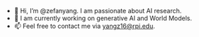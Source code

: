 - 👋 Hi, I’m @zefanyang. I am passionate about AI research.
- 🎯 I am currently working on generative AI and World Models.
- 📫 Feel free to contact me via yangz16@rpi.edu.

<!---
zefanyang/zefanyang is a ✨ special ✨ repository because its `README.md` (this file) appears on your GitHub profile.
You can click the Preview link to take a look at your changes.
--->
